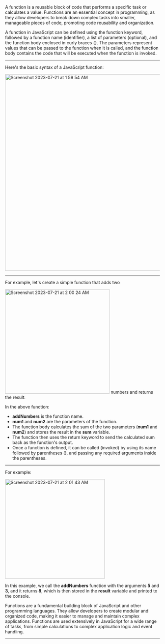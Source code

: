 A function is a reusable block of code that performs a specific task or calculates a value. Functions are an essential concept in programming, as they allow developers to break down complex tasks into smaller, manageable pieces of code, promoting code reusability and organization.

A function in JavaScript can be defined using the function keyword, followed by a function name (identifier), a list of parameters (optional), and the function body enclosed in curly braces {}. The parameters represent values that can be passed to the function when it is called, and the function body contains the code that will be executed when the function is invoked.

***

Here's the basic syntax of a JavaScript function:

<img width="640" alt="Screenshot 2023-07-21 at 1 59 54 AM" src="https://github.com/ERA-Solutions-LLC/JavaScript-Intermediate-Assignments/assets/92329761/edf5874e-2456-4bbb-a12c-93b7514623a7">


***

For example, let's create a simple function that adds two 

<img width="340" alt="Screenshot 2023-07-21 at 2 00 24 AM" src="https://github.com/ERA-Solutions-LLC/JavaScript-Intermediate-Assignments/assets/92329761/93c8dbdb-cf99-43da-9406-826e24312fb6">
numbers and returns the result:

In the above function:

* **addNumbers** is the function name.
* **num1** and **num2** are the parameters of the function.
* The function body calculates the sum of the two parameters (**num1** and **num2**) and stores the result in the **sum** variable.
* The function then uses the return keyword to send the calculated sum back as the function's output.
* Once a function is defined, it can be called (invoked) by using its name followed by parentheses (), and passing any required arguments inside the parentheses. 

***

For example:

<img width="324" alt="Screenshot 2023-07-21 at 2 01 43 AM" src="https://github.com/ERA-Solutions-LLC/JavaScript-Intermediate-Assignments/assets/92329761/f3d98e28-a812-4fc6-931c-4bea4adc20b4">


In this example, we call the **addNumbers** function with the arguments **5** and **3**, and it returns **8**, which is then stored in the **result** variable and printed to the console.

Functions are a fundamental building block of JavaScript and other programming languages. They allow developers to create modular and organized code, making it easier to manage and maintain complex applications. Functions are used extensively in JavaScript for a wide range of tasks, from simple calculations to complex application logic and event handling.

***
